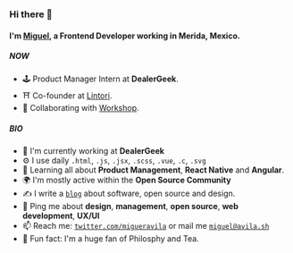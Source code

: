 ### Hi there 👋

#### I'm [Miguel](https://avila.sh), a Frontend Developer working in Merida, Mexico.

##### NOW

- 🕹️ Product Manager Intern at **DealerGeek**.
- ⛩️ Co-founder at [Lintori](https://github.com/Lintori).
- 💾 Collaborating with [Workshop](https://heyworkshop.github.io/Site/).

##### BIO

- 🏢 I'm currently working at **DealerGeek**
- ⚙️ I use daily `.html`, `.js`, `.jsx`, `.scss`, `.vue`, `.c`, `.svg`
- 🌱 Learning all about **Product Management**, **React Native** and **Angular**.
- 🌍 I'm mostly active within the **Open Source Community**
- ✍️ I write a [`blog`](https://avila.sh/blog) about software, open source and design.
- 💬 Ping me about **design**, **management**, **open source**, **web development**, **UX/UI**
- 📫 Reach me: [`twitter.com/migueravila`](https://twitter.com/migueravila) or mail me [`miguel@avila.sh`](mailto:miguel@avila.sh)
- 🍵 Fun fact: I'm a huge fan of Philosphy and Tea.